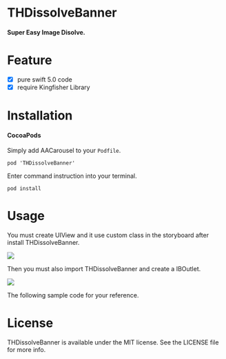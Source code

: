 # THDissolveBanner
#### Super Easy Image Disolve.

# Feature
- [x] pure swift 5.0 code
- [x] require Kingfisher Library

# Installation

#### CocoaPods
Simply add AACarousel to your `Podfile`.

```
pod 'THDissolveBanner'
```
Enter command instruction into your terminal.

```
pod install
```

# Usage

You must create UIView and it use custom class in the storyboard after install THDissolveBanner.

![](./screenshot.png)

Then you must also import THDissolveBanner and create a IBOutlet.

![](./screenshot1.png)

The following sample code for your reference.


# License

THDissolveBanner is available under the MIT license. See the LICENSE file for more info.


